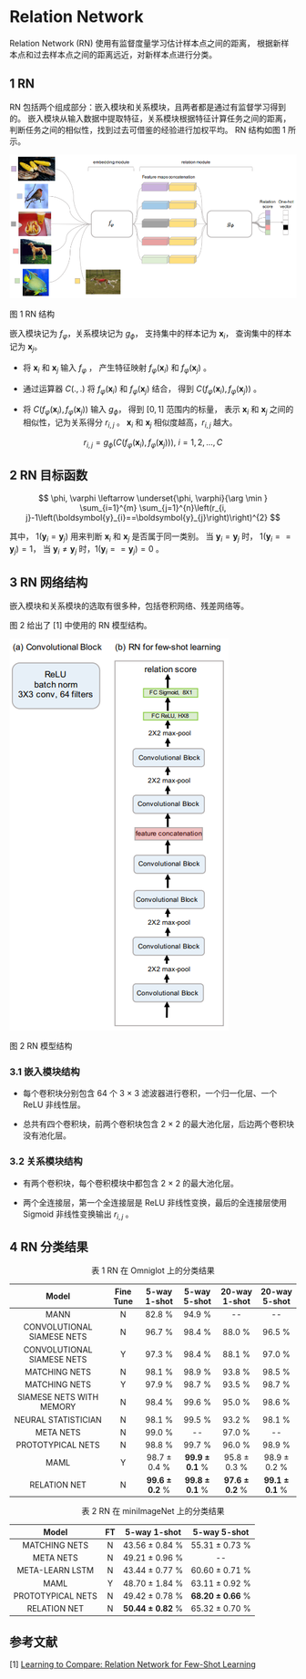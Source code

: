 # Relation Network

Relation Network (RN) 使用有监督度量学习估计样本点之间的距离，
根据新样本点和过去样本点之间的距离远近，对新样本点进行分类。

## 1 RN

RN 包括两个组成部分：嵌入模块和关系模块，且两者都是通过有监督学习得到的。
嵌入模块从输入数据中提取特征，关系模块根据特征计算任务之间的距离，
判断任务之间的相似性，找到过去可借鉴的经验进行加权平均。
RN 结构如图 1 所示。

![RN Architecture](../../../images/meta_learning/metric_based_meta_learning/RN/RNArchitecture.png)

图 1	RN 结构

嵌入模块记为 $f_{\varphi}$，关系模块记为 $g_{\phi}$，
支持集中的样本记为 $\boldsymbol{x}_{i}$，
查询集中的样本记为 $\boldsymbol{x}_{j}$。

- 将 $\boldsymbol{x}_{i}$ 和 $\boldsymbol{x}_{j}$ 输入 $f_{\varphi}$ ，
产生特征映射 $f_{\varphi}\left(\boldsymbol{x}_{i}\right)$ 
和 $f_{\varphi}\left(\boldsymbol{x}_{j}\right)$ 。

- 通过运算器 $C(.,.)$ 将 $f_{\varphi}\left(\boldsymbol{x}_{i}\right)$ 
和 $f_{\varphi}\left(\boldsymbol{x}_{j}\right)$ 结合，
得到 $C(f_{\varphi}\left(\boldsymbol{x}_{i}\right),f_{\varphi}\left(\boldsymbol{x}_{j}\right))$ 。

- 将 $C(f_{\varphi}\left(\boldsymbol{x}_{i}\right),f_{\varphi}\left(\boldsymbol{x}_{j}\right))$ 输入 $g_{\phi}$，
得到 $[0, 1]$ 范围内的标量，
表示 $\boldsymbol{x}_{i}$ 和 $\boldsymbol{x}_{j}$ 之间的相似性，记为关系得分 $r_{i, j}$ 。 
$\boldsymbol{x}_{i}$ 和 $\boldsymbol{x}_{j}$ 相似度越高，$r_{i, j}$ 越大。

$$
r_{i, j}=g_{\phi}\left(C\left(f_{\varphi}\left(\boldsymbol{x}_{i}\right), f_{\varphi}\left(\boldsymbol{x}_{j}\right)\right)\right), \ 
i = 1, 2, ..., C
$$

## 2 RN 目标函数

$$
\phi, \varphi \leftarrow \underset{\phi, \varphi}{\arg \min } \sum_{i=1}^{m} \sum_{j=1}^{n}\left(r_{i, j}-1\left(\boldsymbol{y}_{i}==\boldsymbol{y}_{j}\right)\right)^{2}
$$

其中， $1\left(\boldsymbol{y}_{i}=\boldsymbol{y}_{j}\right)$ 用来判断 $\boldsymbol{x}_{i}$ 和 $\boldsymbol{x}_{j}$ 是否属于同一类别。
当 $\boldsymbol{y}_{i}=\boldsymbol{y}_{j}$ 时， $1\left(\boldsymbol{y}_{i}==\boldsymbol{y}_{j}\right)=1$，
当 $\boldsymbol{y}_{i} \neq \boldsymbol{y}_{j}$ 时，$1\left(\boldsymbol{y}_{i}==\boldsymbol{y}_{j}\right)=0$ 。

## 3 RN 网络结构

嵌入模块和关系模块的选取有很多种，包括卷积网络、残差网络等。

图 2 给出了 [1] 中使用的 RN 模型结构。

![RN Model](../../../images/meta_learning/metric_based_meta_learning/RN/RNModel.png)

图 2	RN 模型结构

### 3.1 嵌入模块结构

- 每个卷积块分别包含 64 个 3 $\times$ 3 滤波器进行卷积，一个归一化层、一个 ReLU 非线性层。

- 总共有四个卷积块，前两个卷积块包含 2 $\times$ 2 的最大池化层，后边两个卷积块没有池化层。


### 3.2 关系模块结构 

- 有两个卷积块，每个卷积模块中都包含 2 $\times$ 2 的最大池化层。

- 两个全连接层，第一个全连接层是 ReLU 非线性变换，最后的全连接层使用 Sigmoid 非线性变换输出 $r_{i,j}$ 。


## 4 RN 分类结果

<center>
表 1	RN 在 Omniglot 上的分类结果
</center>

| Model | Fine Tune | 5-way 1-shot | 5-way 5-shot | 20-way 1-shot | 20-way 5-shot |  
| :----: | :----: | :----: | :----: | :----: | :----: |
| MANN | N | 82.8 $\%$ | 94.9 $\%$ | -- | -- |
| CONVOLUTIONAL SIAMESE NETS | N | 96.7 $\%$ | 98.4 $\%$ | 88.0 $\%$ | 96.5 $\%$ |
| CONVOLUTIONAL SIAMESE NETS | Y | 97.3 $\%$ | 98.4 $\%$ | 88.1 $\%$ | 97.0 $\%$ |
| MATCHING NETS | N | 98.1 $\%$ | 98.9 $\%$ | 93.8 $\%$ | 98.5 $\%$ |
| MATCHING NETS | Y | 97.9 $\%$ |  98.7 $\%$ | 93.5 $\%$  | 98.7 $\%$ |
| SIAMESE NETS WITH MEMORY | N | 98.4 $\%$ | 99.6 $\%$ | 95.0 $\%$ | 98.6 $\%$ |
| NEURAL STATISTICIAN | N | 98.1 $\%$ | 99.5 $\%$ | 93.2 $\%$ | 98.1 $\%$ |
| META NETS | N | 99.0 $\%$ | -- | 97.0 $\%$ | -- |
| PROTOTYPICAL NETS | N | 98.8 $\%$ | 99.7 $\%$ | 96.0 $\%$ | 98.9 $\%$ |
| MAML | Y | 98.7 $\pm$ 0.4 $\%$ | **99.9 $\pm$ 0.1** $\%$ | 95.8 $\pm$ 0.3 $\%$ | 98.9 $\pm$ 0.2 $\%$ |
| RELATION NET | N | **99.6 $\pm$ 0.2** $\%$ | **99.8 $\pm$ 0.1** $\%$ | **97.6 $\pm$ 0.2** $\%$ | **99.1 $\pm$ 0.1** $\%$ |

<center>
表 2	RN 在 miniImageNet 上的分类结果
</center>

| Model | FT | 5-way 1-shot | 5-way 5-shot | 
| :----: | :----: | :----: | :----: |
| MATCHING NETS | N | 43.56 $\pm$ 0.84 $\%$ | 55.31 $\pm$ 0.73 $\%$ |
| META NETS | N | 49.21 $\pm$ 0.96 $\%$ | -- |
| META-LEARN LSTM | N | 43.44 $\pm$ 0.77 $\%$ | 60.60 $\pm$ 0.71 $\%$ |
| MAML | Y | 48.70 $\pm$ 1.84 $\%$ | 63.11 $\pm$ 0.92 $\%$ |
| PROTOTYPICAL NETS | N | 49.42 $\pm$ 0.78 $\%$ | **68.20 $\pm$ 0.66** $\%$ |
| RELATION NET | N | **50.44 $\pm$ 0.82** $\%$ | 65.32 $\pm$ 0.70 $\%$ |



## 参考文献

[1] [Learning to Compare: Relation Network for Few-Shot Learning](https://openaccess.thecvf.com/content_cvpr_2018/html/Sung_Learning_to_Compare_CVPR_2018_paper.html)